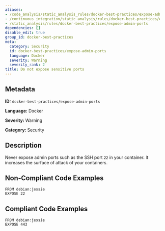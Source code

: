 ```yaml
---
aliases:
- /code_analysis/static_analysis_rules/docker-best-practices/expose-admin-ports
- /continuous_integration/static_analysis/rules/docker-best-practices/expose-admin-ports
- /static_analysis/rules/docker-best-practices/expose-admin-ports
dependencies: []
disable_edit: true
group_id: docker-best-practices
meta:
  category: Security
  id: docker-best-practices/expose-admin-ports
  language: Docker
  severity: Warning
  severity_rank: 2
title: Do not expose sensitive ports
---
```

<!--  SOURCED FROM https://github.com/DataDog/datadog-static-analyzer-rule-docs -->


## Metadata
**ID:** `docker-best-practices/expose-admin-ports`

**Language:** Docker

**Severity:** Warning

**Category:** Security

## Description
Never expose admin ports such as the SSH port `22` in your container. It increases the surface of attack of your containers.

## Non-Compliant Code Examples
```docker
FROM debian:jessie
EXPOSE 22
```

## Compliant Code Examples
```docker
FROM debian:jessie
EXPOSE 443
```
